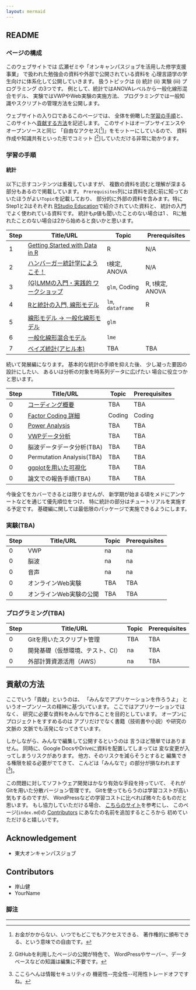 ```yaml
---
layout: mermaid
---
```


## README

### ページの構成

このウェブサイトでは
広瀬ゼミや「オンキャンパスジョブを活用した修学支援事業」
で扱われた勉強会の資料や外部で公開されている資料を
心理言語学の学生向けに体系化して公開していきます。
扱うトピックは (i) 統計 (ii) 実験 (iii) プログラミング の3つです。
例として、統計ではANOVAレベルから一般化線形混合モデル、
実験ではVWPやWeb実験の実施方法、
プログラミングでは一般知識やスクリプトの管理方法を公開します。

ウェブサイトの入り口であるこのページでは、
全体を俯瞰した[学習の手順](.#学習の手順)と、
このサイトへ[貢献する方法](.#貢献の方法)を記述します。
このサイトはオープンサイエンスやオープンソースと同じ
「自由なアクセス[[^free]]」をモットーにしているので、
資料作成や知識共有といった形でコミット
[[^commit]]していただける非常に助かります。

[^free]: お金がかからない、いつでもどこでもアクセスできる、
    著作権的に頒布できる、という意味での自由です。

[^commit]: GitHubを利用したページの公開が特色で、
    WordPressやサーバー、データベースなどの知識は編集に不要です。

### 学習の手順

#### 統計

以下に示すコンテンツは重複していますが、
複数の資料を読むと理解が深まる部分もあるので掲載しています。
`Prerequisites`列には資料を読む前に知っておいたほうがよい`Topic`を記載しており、
部分的に外部の資料を含みます。特にStep1と2はそれぞれ
[RStudio Education][rstudio-intro]で紹介されていた資料と、
統計の入門でよく使われている資料です。
統計も*p*値も聞いたことのない場合は1 、
Rに触れたことのない場合は2から始めると良いかと思います。

| Step | Title/URL                                        | Topic             | Prerequisites   |
|------|--------------------------------------------------|-----------------  |-----------------|
|    1 | [Getting Started with Data in R][r-rstudio]      | R                 | N/A             |
|    2 | [ハンバーガー統計学にようこそ！][hamburger]      | t検定, ANOVA      | N/A             |
|    3 | [(G)LMMの入門・実践的 ワークショップ][glmm-ws-m] | `glm`, Coding     | R, t検定, ANOVA |
|    4 | [Rと統計の入門, 線形モデル][intro-k]             | `lm`, `dataframe` | R               |
|    5 | [線形モデル -> 一般化線形モデル][lm2glm-k]       | `glm`             |                 |
|    6 | [一般化線形混合モデル][glm2lme-k]                | `lme`             |                 |
|    7 | [ベイズ統計(アヒル本)][ahiru]                    | TBA             | TBA               |

続いて発展編になります。
基本的な統計の手順を抑えた後、
少し凝った要因の設計にしたい、
あるいは分析の対象を時系列データに広げたい
場合に役立つかと思います。

| Step | Title/URL                          | Topic           | Prerequisites   |
|------|------------------------------------|-----------------|-----------------|
|    0 | [コーディング概要][contrastcoding] | TBA             | TBA             |
|    0 | [Factor Coding 詳細][factor-coding]| Coding          | Coding          |
|    0 | [Power Analysis][power-analysis]   | TBA             | TBA             |
|    0 | [VWPデータ分析][arai]              | TBA             | TBA             |
|    0 | 脳波データデータ分析(TBA)          | TBA             | TBA             |
|    0 | Permutation Analysis(TBA)          | TBA             | TBA             |
|    0 | [ggplotを用いた可視化][ggplot]     | TBA             | TBA             |
|    0 | 論文での報告手順(TBA)              | TBA             | TBA             |

今後全てをカバーできるとは限りませんが、
新学期が始まる頃をメドにアンケートなどを通じて優先順位をつけ、
特に統計の部分はチュートリアルを実施する予定です。
基礎編に関しては最低限のパッケージで実施できるようにします。

<!--
FIXME: 
- [ ] 脳波は陳さんの脳波祭
- [ ] Permutation Analysis
- [ ] Mermaidを使ったフローチャートの作成
-->
[ggplot]: https://ggplot2.tidyverse.org/reference/ggplot.html
[ahiru]: https://www.kyoritsu-pub.co.jp/bookdetail/9784320112421
[arai]: https://www.ism.ac.jp/editsec/toukei/pdf/64-2-201.pdf
[contrastcoding]: https://marissabarlaz.github.io/portfolio/contrastcoding/
[factor-coding]: https://github.com/CLRafaelR/factor_coding
[glmm-ws-m]: https://phiz.c.u-tokyo.ac.jp/~hiroselab/stats/0907.html
[power-analysis]: https://phiz.c.u-tokyo.ac.jp/~hiroselab/stats/220128_powerAnalysis_isono.html
[intro-k]: https://kishiyamat.github.io/tutorial-lme-vwp/1.html
[lm2glm-k]: https://kishiyamat.github.io/tutorial-lme-vwp/2.html
[glm2lme-k]: https://kishiyamat.github.io/tutorial-lme-vwp/3.html
[hamburger]: http://kogolab.chillout.jp/elearn/hamburger/
[rstudio-intro]: https://education.rstudio.com/
[r-rstudio]: https://moderndive.netlify.app/1-getting-started.html

<!--[統計](./stats)-->

<!--
```mermaid
graph TD;
```
-->


### 実験(TBA)

| Step | Title/URL                     | Topic           | Prerequisites   | 
|------|-------------------------------|-----------------|-----------------|
|    0 | VWP                           | na              | na              |
|    0 | 脳波                          | na              | na              |
|    0 | 音声                          | na              | na              |
|    0 | オンラインWeb実験             | TBA             | TBA             |
|    0 | オンラインWeb実験の公開       | TBA             | TBA             |

<!--[実験](./experiments)-->

### プログラミング(TBA)

| Step | Title/URL                       | Topic           | Prerequisites   | 
|------|---------------------------------|-----------------|-----------------|
|    0 | Gitを用いたスクリプト管理       | TBA             |     TBA         |
|    0 | 開発基礎（仮想環境、テスト、CI）| na              |     TBA         |
|    0 | 外部計算資源活用（AWS）         | na              |     TBA         |

<!--[プログラミング](./programming)-->

## 貢献の方法

ここでいう「貢献」というのは、
「みんなでアプリケーションを作ろうよ」
というオープンソースの精神に基づいています。
ここではアプリケーションではなく、
研究に必要な資料をみんなで作ることを目的としています。
オープンにプロジェクトをすすめるのは
アプリだけでなく書籍（技術書や小説）や研究の文脈の
文脈でも活発になってきています。

しかしながら、みんなで編集して公開するというのは
言うほど簡単ではありません。
同時に、Google DocsやDriveに資料を配置してしまっては
変な変更が入ってしまうリスクがあります。
他方、そのリスクを減らそうとすると
編集できる権限を絞る必要がでてきて、
こんどは「みんなで」の部分が損なわれます[[^trade]]。

[^trade]: ここらへんは情報セキュリティの
    機密性--完全性--可用性トレードオフですね。

この問題に対してソフトウェア開発はかなり有効な手段を持っていて、
それがGitを用いた分散バージョン管理です。
Gitを使ってもらうのは学習コストが高い気もするのですが、
WordPressなどの学習コストに比べれば微々たるものだと思います。
もし協力していただける場合、
[こちらのサイト](https://github.com/firstcontributions/first-contributions)を参考にし、
このページ(`index.md`)の
[Contributors](.#Contributors) にあなたの名前を追加するところから
初めていただけると嬉しいです。

## Acknowledgement

- 東大オンキャンパスジョブ

## Contributors

- 岸山健
- YourName

### 脚注
---

